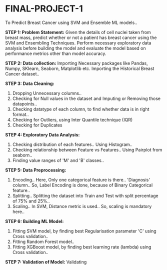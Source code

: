 # FINAL-PROJECT-1
To Predict Breast Cancer using SVM and Ensemble ML models..

**STEP 1: Problem Statement:**
  Given the details of cell nuclei taken from breast mass, predict whether or not a patient
  has breast cancer using the SVM and Ensembling Techniques. Perform necessary exploratory
  data analysis before building the model and evaluate the model based on performance
  metrics other than model accuracy.
  
**STEP 2: Data collection:**
  Importing Necessary packages like Pandas, Numpy, SKlearn, Seaborn, Matplotlib etc.
  Importing the Historical Breast Cancer dataset..
  
**STEP 3: Data Cleaning:**
  1. Dropping Unnecessary columns..
  2. Checking for Null values in the dataset and Imputing or Removing those datapoints..
  3. Checking datatype of each column, to find whether data is in right format..
  4. Checking for Outliers, using Inter Quantile technique (IQR)
  5. Checking for Duplicates

**STEP 4: Exploratory Data Analysis:**
  1. Checking distribution of each features.. Using Histogram..
  2. Checking relationship between Feature vs Features.. Using Pairplot from seaborn..
  3. Finding value ranges of 'M' and 'B' classes..

**STEP 5: Data Preprocessing:**
  1. Encoding.. Here, Only one categorical feature is there.. 'Diagnosis' column.. So, Label Encoding is done, because of Binary Categorical feature..
  2. Splitting.. Splitting the dataset into Train and Test with split percentage of 75% and 25%..
  3. Scaling.. In SVM, Distance metric is used.. So, scaling is mandatory here..

**STEP 6: Building ML Model:**
  1. Fitting SVM model, by finding best Regularisation parameter 'C' using Cross validation..
  2. Fitting Random Forest model..
  3. Fitting XGBoost model, by finding best learning rate (lambda) using Cross validation..

**STEP 7: Validation of Model:**
  Validating
